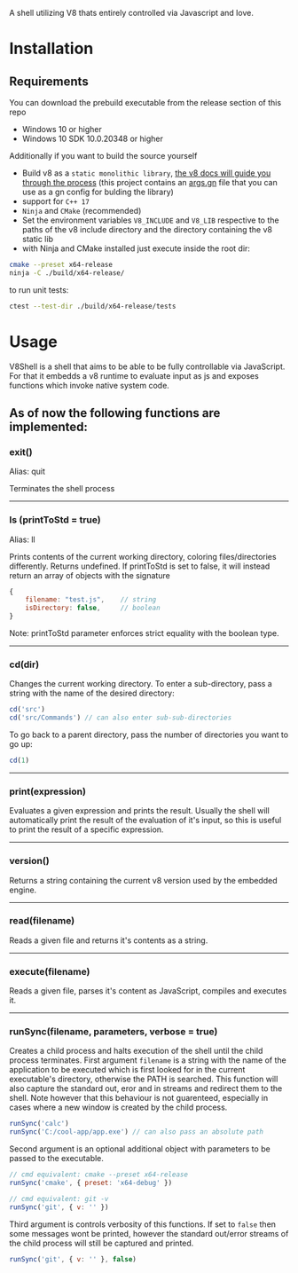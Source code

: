 A shell utilizing V8 thats entirely controlled via Javascript and love.

# Installation
## Requirements

You can download the prebuild executable from the release section of this repo
- Windows 10 or higher
- Windows 10 SDK 10.0.20348 or higher

Additionally if you want to build the source yourself
- Build v8 as a `static monolithic library`, [the v8 docs will guide you through the process](https://v8.dev/docs)
(this project contains an [args.gn](./args.gn) file that you can use as a gn config
for bulding the library)
- support for `C++ 17`
- `Ninja` and `CMake` (recommended)
- Set the environment variables `V8_INCLUDE` and `V8_LIB` respective to the paths of the v8
include directory and the directory containing the v8 static lib
- with Ninja and CMake installed just execute inside the root dir:
```bash
cmake --preset x64-release
ninja -C ./build/x64-release/
```

to run unit tests:
```bash
ctest --test-dir ./build/x64-release/tests 
```

# Usage

V8Shell is a shell that aims to be able to be fully controllable via JavaScript.
For that it embedds a v8 runtime to evaluate input as js and exposes functions which
invoke native system code.

## As of now the following functions are implemented:

### exit()

Alias: quit

Terminates the shell process

---

### ls (printToStd = true)

Alias: ll

Prints contents of the current working directory, coloring files/directories differently. Returns undefined.
If printToStd is set to false, it will instead return an array of objects with the signature
```js
{
    filename: "test.js",    // string
    isDirectory: false,     // boolean
}
```
Note: printToStd parameter enforces strict equality with the boolean type.

---

### cd(dir)

Changes the current working directory. To enter a sub-directory, pass a string with the name
of the desired directory:
```js
cd('src')
cd('src/Commands') // can also enter sub-sub-directories
```
To go back to a parent directory, pass the number of directories you want to go up:
```js
cd(1)
```

---

### print(expression)

Evaluates a given expression and prints the result. Usually the shell will automatically
print the result of the evaluation of it's input, so this is useful to print the result
of a specific expression.

---

### version()

Returns a string containing the current v8 version used by the embedded engine.

---

### read(filename)

Reads a given file and returns it's contents as a string.

---

### execute(filename)

Reads a given file, parses it's content as JavaScript, compiles and executes it.

---

### runSync(filename, parameters, verbose = true)

Creates a child process and halts execution of the shell until the child process terminates.
First argument `filename` is a string with the name of the application to be executed which 
is first looked for in the current executable's directory, otherwise the PATH is searched.
This function will also capture the standard out, eror and in streams and redirect them
to the shell. Note however that this behaviour is not guarenteed, especially in cases where
a new window is created by the child process.
```js
runSync('calc')
runSync('C:/cool-app/app.exe') // can also pass an absolute path
```

Second argument is an optional additional object with parameters to be passed to the executable.
```js
// cmd equivalent: cmake --preset x64-release
runSync('cmake', { preset: 'x64-debug' })

// cmd equivalent: git -v
runSync('git', { v: '' })
```

Third argument is controls verbosity of this functions. If set to `false` then some
messages wont be printed, however the standard out/error streams of the child process will
still be captured and printed.
```js
runSync('git', { v: '' }, false)
```
